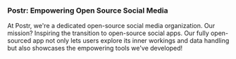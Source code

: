 ###  Postr: Empowering Open Source Social Media

At Postr, we're a dedicated open-source social media organization. Our mission? Inspiring the transition to open-source social apps. Our fully open-sourced app not only lets users explore its inner workings and data handling but also showcases the empowering tools we've developed!
